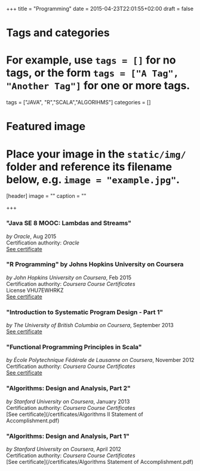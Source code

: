 +++
title = "Programming"
date = 2015-04-23T22:01:55+02:00
draft = false

# Tags and categories
# For example, use `tags = []` for no tags, or the form `tags = ["A Tag", "Another Tag"]` for one or more tags.
tags = ["JAVA", "R","SCALA","ALGORIHMS"]
categories = []

# Featured image
# Place your image in the `static/img/` folder and reference its filename below, e.g. `image = "example.jpg"`.
[header]
image = ""
caption = ""

+++

### "Java SE 8 MOOC: Lambdas and Streams"
*by Oracle*, Aug 2015  
Certification authority: *Oracle*  
[See certificate](/certificates/JavaLambdasStreams.pdf)

### "R Programming" by Johns Hopkins University on Coursera 
*by John Hopkins University on Coursera*, Feb 2015  
Certification authority: *Coursera Course Certificates*  
License VHU7EWHRKZ  
[See certificate](https://www.coursera.org/account/accomplishments/records/S3Dd4pN3huaWV4Nu)

### "Introduction to Systematic Program Design - Part 1" 
*by The University of British Columbia on Coursera*, September 2013  
[See certificate](/certificates/SPDI.pdf)

### "Functional Programming Principles in Scala" 
*by École Polytechnique Fédérale de Lausanne on Coursera*, November 2012  
Certification authority: *Coursera Course Certificates*  
[See certificate](/certificates/Functional_programming_with_Scala.pdf)

### "Algorithms: Design and Analysis, Part 2"
*by Stanford University on Coursera*, January 2013  
Certification authority: *Coursera Course Certificates*  
[See certificate](/certificates/Algorithms II Statement of Accomplishment.pdf)

### "Algorithms: Design and Analysis, Part 1"
*by Stanford University on Coursera*, April 2012  
Certification authority: *Coursera Course Certificates*  
[See certificate](/certificates/Algorithms Statement of Accomplishment.pdf)
